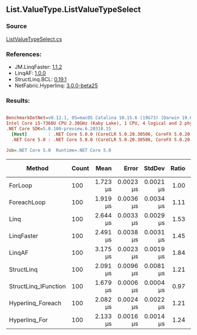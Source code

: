 ﻿## List.ValueType.ListValueTypeSelect

### Source
[ListValueTypeSelect.cs](../LinqBenchmarks/List/ValueType/ListValueTypeSelect.cs)

### References:
- JM.LinqFaster: [1.1.2](https://www.nuget.org/packages/JM.LinqFaster/1.1.2)
- LinqAF: [1.0.0](https://www.nuget.org/packages/LinqAF/1.0.0)
- StructLinq.BCL: [0.19.1](https://www.nuget.org/packages/StructLinq.BCL/0.19.1)
- NetFabric.Hyperlinq: [3.0.0-beta25](https://www.nuget.org/packages/NetFabric.Hyperlinq/3.0.0-beta25)

### Results:
``` ini

BenchmarkDotNet=v0.12.1, OS=macOS Catalina 10.15.6 (19G73) [Darwin 19.6.0]
Intel Core i5-7360U CPU 2.30GHz (Kaby Lake), 1 CPU, 4 logical and 2 physical cores
.NET Core SDK=5.0.100-preview.6.20318.15
  [Host]        : .NET Core 5.0.0 (CoreCLR 5.0.20.30506, CoreFX 5.0.20.30506), X64 RyuJIT
  .NET Core 5.0 : .NET Core 5.0.0 (CoreCLR 5.0.20.30506, CoreFX 5.0.20.30506), X64 RyuJIT

Job=.NET Core 5.0  Runtime=.NET Core 5.0  

```
|               Method | Count |     Mean |     Error |    StdDev | Ratio |  Gen 0 | Gen 1 | Gen 2 | Allocated |
|--------------------- |------ |---------:|----------:|----------:|------:|-------:|------:|------:|----------:|
|              ForLoop |   100 | 1.723 μs | 0.0023 μs | 0.0021 μs |  1.00 |      - |     - |     - |         - |
|          ForeachLoop |   100 | 1.919 μs | 0.0036 μs | 0.0034 μs |  1.11 |      - |     - |     - |         - |
|                 Linq |   100 | 2.644 μs | 0.0033 μs | 0.0029 μs |  1.53 | 0.0648 |     - |     - |     136 B |
|           LinqFaster |   100 | 2.491 μs | 0.0038 μs | 0.0031 μs |  1.45 | 1.9379 |     - |     - |    4056 B |
|               LinqAF |   100 | 3.175 μs | 0.0023 μs | 0.0019 μs |  1.84 |      - |     - |     - |         - |
|           StructLinq |   100 | 2.091 μs | 0.0096 μs | 0.0081 μs |  1.21 |      - |     - |     - |         - |
| StructLinq_IFunction |   100 | 1.679 μs | 0.0006 μs | 0.0004 μs |  0.97 |      - |     - |     - |         - |
|    Hyperlinq_Foreach |   100 | 2.082 μs | 0.0024 μs | 0.0022 μs |  1.21 |      - |     - |     - |         - |
|        Hyperlinq_For |   100 | 2.133 μs | 0.0016 μs | 0.0014 μs |  1.24 |      - |     - |     - |         - |
